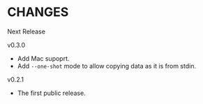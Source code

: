 # CHANGES

Next Release

v0.3.0

- Add Mac supoprt.
- Add `--one-shot` mode to allow copying data as it is from stdin.

v0.2.1

- The first public release.
